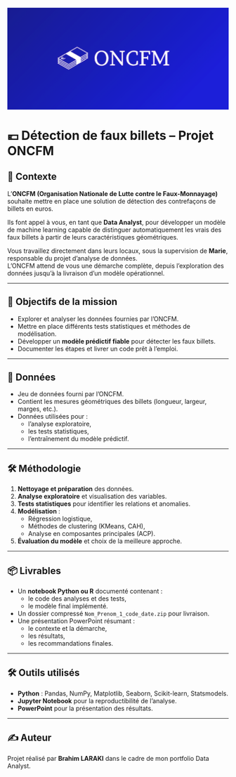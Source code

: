 <p align="center">
  <img src="ONCFM.png" alt="Logo ONCFM" width="600"/>
</p>

# 💶 Détection de faux billets – Projet ONCFM

## 📌 Contexte
L’**ONCFM (Organisation Nationale de Lutte contre le Faux-Monnayage)** souhaite mettre en place une solution de détection des contrefaçons de billets en euros.  

Ils font appel à vous, en tant que **Data Analyst**, pour développer un modèle de machine learning capable de distinguer automatiquement les vrais des faux billets à partir de leurs caractéristiques géométriques.  

Vous travaillez directement dans leurs locaux, sous la supervision de **Marie**, responsable du projet d’analyse de données.  
L’ONCFM attend de vous une démarche complète, depuis l’exploration des données jusqu’à la livraison d’un modèle opérationnel.  

---

## 🎯 Objectifs de la mission
- Explorer et analyser les données fournies par l’ONCFM.  
- Mettre en place différents tests statistiques et méthodes de modélisation.  
- Développer un **modèle prédictif fiable** pour détecter les faux billets.  
- Documenter les étapes et livrer un code prêt à l’emploi.  

---

## 📂 Données
- Jeu de données fourni par l’ONCFM.  
- Contient les mesures géométriques des billets (longueur, largeur, marges, etc.).  
- Données utilisées pour :  
  - l’analyse exploratoire,  
  - les tests statistiques,  
  - l’entraînement du modèle prédictif.  

---

## 🛠️ Méthodologie
1. **Nettoyage et préparation** des données.  
2. **Analyse exploratoire** et visualisation des variables.  
3. **Tests statistiques** pour identifier les relations et anomalies.  
4. **Modélisation** :  
   - Régression logistique,  
   - Méthodes de clustering (KMeans, CAH),  
   - Analyse en composantes principales (ACP).  
5. **Évaluation du modèle** et choix de la meilleure approche.  

---

## 📦 Livrables
- Un **notebook Python ou R** documenté contenant :  
  - le code des analyses et des tests,  
  - le modèle final implémenté.  
- Un dossier compressé `Nom_Prenom_1_code_date.zip` pour livraison.  
- Une présentation PowerPoint résumant :  
  - le contexte et la démarche,  
  - les résultats,  
  - les recommandations finales.  

---

## 🛠️ Outils utilisés
- **Python** : Pandas, NumPy, Matplotlib, Seaborn, Scikit-learn, Statsmodels.  
- **Jupyter Notebook** pour la reproductibilité de l’analyse.  
- **PowerPoint** pour la présentation des résultats.  

---

## ✍️ Auteur
Projet réalisé par **Brahim LARAKI** dans le cadre de mon portfolio Data Analyst.

